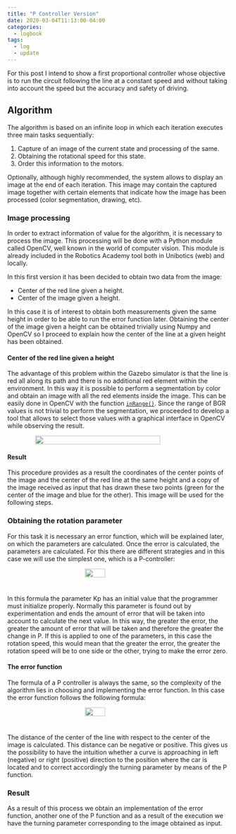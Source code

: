 ```yaml
---
title: "P Controller Version"
date: 2020-03-04T11:13:00-04:00
categories:
  - logbook
tags:
  - log
  - update
---
```


For this post I intend to show a first proportional controller whose objective is to run the circuit following the line at a constant speed and without taking into account the speed but the accuracy and safety of driving.

## Algorithm

The algorithm is based on an infinite loop in which each iteration executes three main tasks sequentially:

1. Capture of an image of the current state and processing of the same.
2. Obtaining the rotational speed for this state.
3. Order this information to the motors.

Optionally, although highly recommended, the system allows to display an image at the end of each iteration. This image may contain
the captured image together with certain elements that indicate how the image has been processed (color segmentation, drawing, etc).

### Image processing

In order to extract information of value for the algorithm, it is necessary to process the image. This processing will be done with a Python module called OpenCV, well known in the world of computer vision. This module is already included in the Robotics Academy tool both in Unibotics (web) and locally.

In this first version it has been decided to obtain two data from the image:
- Center of the red line given a height.
- Center of the image given a height.

In this case it is of interest to obtain both measurements given the same height in order to be able to run the error function later. Obtaining the center of the image given a height can be obtained trivially using Numpy and OpenCV so I proceed to explain how the center of the line at a given height has been obtained.

#### Center of the red line given a height

The advantage of this problem within the Gazebo simulator is that the line is red all along its path and there is no additional red element within the environment. In this way it is possible to perform a segmentation by color and obtain an image with all the red elements inside the image. This can be easily done in OpenCV with the function [`inRange()`](https://docs.opencv.org/3.4/da/d97/tutorial_threshold_inRange.html). Since the range of BGR values is not trivial to perform the segmentation, we proceeded to develop a tool that allows to select those values with a graphical interface in OpenCV while observing the result. 

<div style="display: flex">
  <img src="{{site.site_url}}/assets/images/color-segmentation.png" width="75%" style="margin: auto">
</div>

#### Result

This procedure provides as a result the coordinates of the center points of the image and the center of the red line at the same height and a copy of the image received as input that has drawn these two points (green for the center of the image and blue for the other). This image will be used for the following steps.

### Obtaining the rotation parameter

For this task it is necessary an error function, which will be explained later, on which the parameters are calculated. Once the error is calculated, the parameters are calculated. For this there are different strategies and in this case we will use the simplest one, which is a P-controller:

<div style="display: flex; padding-bottom: 25px">
  <img src="{{site.site_url}}/assets/equations/p-equation.png" width="30%" style="margin: auto">
</div>

In this formula the parameter Kp has an initial value that the programmer must initialize properly. Normally this parameter is found out by experimentation and ends the amount of error that will be taken into account to calculate the next value. In this way, the greater the error, the greater the amount of error that will be taken and therefore the greater the change in P. If this is applied to one of the parameters, in this case the rotation speed, this would mean that the greater the error, the greater the rotation speed will be to one side or the other, trying to make the error zero.

#### The error function

The formula of a P controller is always the same, so the complexity of the algorithm lies in choosing and implementing the error function. In this case the error function follows the following formula: 

<div style="display: flex; padding-bottom: 25px">
  <img src="{{site.site_url}}/assets/equations/p-error.png" width="30%" style="margin: auto; ">
</div>

The distance of the center of the line with respect to the center of the image is calculated. This distance can be negative or positive. This gives us the possibility to have the intuition whether a curve is approaching in left (negative) or right (positive) direction to the position where the car is located and to correct accordingly the turning parameter by means of the P function.

### Result 

As a result of this process we obtain an implementation of the error function, another one of the P function and as a result of the execution we have the turning parameter corresponding to the image obtained as input.